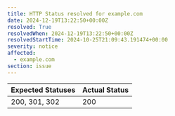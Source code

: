 ```yaml
---
title: HTTP Status resolved for example.com
date: 2024-12-19T13:22:50+00:00Z
resolved: True
resolvedWhen: 2024-12-19T13:22:50+00:00Z
resolvedStartTime: 2024-10-25T21:09:43.191474+00:00
severity: notice
affected:
  - example.com
section: issue
---
```


| Expected Statuses | Actual Status  |
|-------------------|----------------|
| 200, 301, 302 | 200 |
